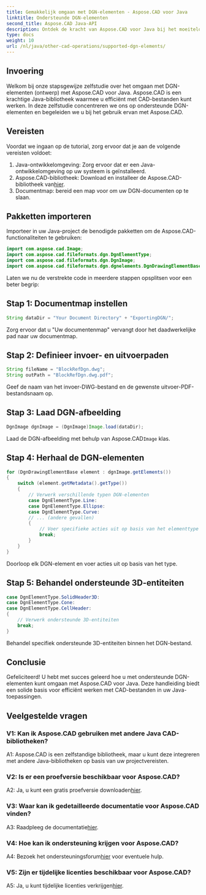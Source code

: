 ```yaml
---
title: Gemakkelijk omgaan met DGN-elementen - Aspose.CAD voor Java
linktitle: Ondersteunde DGN-elementen
second_title: Aspose.CAD Java-API
description: Ontdek de kracht van Aspose.CAD voor Java bij het moeiteloos verwerken van DGN-elementen. Onze stapsgewijze handleiding zorgt voor een naadloze integratie voor de verwerking van CAD-bestanden.
type: docs
weight: 10
url: /nl/java/other-cad-operations/supported-dgn-elements/
---
```

## Invoering

Welkom bij onze stapsgewijze zelfstudie over het omgaan met DGN-elementen (ontwerp) met Aspose.CAD voor Java. Aspose.CAD is een krachtige Java-bibliotheek waarmee u efficiënt met CAD-bestanden kunt werken. In deze zelfstudie concentreren we ons op ondersteunde DGN-elementen en begeleiden we u bij het gebruik ervan met Aspose.CAD.

## Vereisten

Voordat we ingaan op de tutorial, zorg ervoor dat je aan de volgende vereisten voldoet:

1. Java-ontwikkelomgeving: Zorg ervoor dat er een Java-ontwikkelomgeving op uw systeem is geïnstalleerd.
2.  Aspose.CAD-bibliotheek: Download en installeer de Aspose.CAD-bibliotheek van[hier](https://releases.aspose.com/cad/java/).
3. Documentmap: bereid een map voor om uw DGN-documenten op te slaan.

## Pakketten importeren

Importeer in uw Java-project de benodigde pakketten om de Aspose.CAD-functionaliteiten te gebruiken:

```java
import com.aspose.cad.Image;
import com.aspose.cad.fileformats.dgn.DgnElementType;
import com.aspose.cad.fileformats.dgn.DgnImage;
import com.aspose.cad.fileformats.dgn.dgnelements.DgnDrawingElementBase;
```

Laten we nu de verstrekte code in meerdere stappen opsplitsen voor een beter begrip:

## Stap 1: Documentmap instellen

```java
String dataDir = "Your Document Directory" + "ExportingDGN/";
```

Zorg ervoor dat u "Uw documentenmap" vervangt door het daadwerkelijke pad naar uw documentmap.

## Stap 2: Definieer invoer- en uitvoerpaden

```java
String fileName = "BlockRefDgn.dwg";
String outPath = "BlockRefDgn.dwg.pdf";
```

Geef de naam van het invoer-DWG-bestand en de gewenste uitvoer-PDF-bestandsnaam op.

## Stap 3: Laad DGN-afbeelding

```java
DgnImage dgnImage = (DgnImage)Image.load(dataDir);
```

 Laad de DGN-afbeelding met behulp van Aspose.CAD`Image` klas.

## Stap 4: Herhaal de DGN-elementen

```java
for (DgnDrawingElementBase element : dgnImage.getElements())
{
    switch (element.getMetadata().getType())
    {
        // Verwerk verschillende typen DGN-elementen
        case DgnElementType.Line:
        case DgnElementType.Ellipse:
        case DgnElementType.Curve:
        // ... (andere gevallen)
        {
            // Voer specifieke acties uit op basis van het elementtype
            break;
        }
    }
}
```

Doorloop elk DGN-element en voer acties uit op basis van het type.

## Stap 5: Behandel ondersteunde 3D-entiteiten

```java
case DgnElementType.SolidHeader3D:
case DgnElementType.Cone:
case DgnElementType.CellHeader:
{
    // Verwerk ondersteunde 3D-entiteiten
    break;
}
```

Behandel specifiek ondersteunde 3D-entiteiten binnen het DGN-bestand.

## Conclusie

Gefeliciteerd! U hebt met succes geleerd hoe u met ondersteunde DGN-elementen kunt omgaan met Aspose.CAD voor Java. Deze handleiding biedt een solide basis voor efficiënt werken met CAD-bestanden in uw Java-toepassingen.

## Veelgestelde vragen

### V1: Kan ik Aspose.CAD gebruiken met andere Java CAD-bibliotheken?

A1: Aspose.CAD is een zelfstandige bibliotheek, maar u kunt deze integreren met andere Java-bibliotheken op basis van uw projectvereisten.

### V2: Is er een proefversie beschikbaar voor Aspose.CAD?

 A2: Ja, u kunt een gratis proefversie downloaden[hier](https://releases.aspose.com/).

### V3: Waar kan ik gedetailleerde documentatie voor Aspose.CAD vinden?

 A3: Raadpleeg de documentatie[hier](https://reference.aspose.com/cad/java/).

### V4: Hoe kan ik ondersteuning krijgen voor Aspose.CAD?

 A4: Bezoek het ondersteuningsforum[hier](https://forum.aspose.com/c/cad/19) voor eventuele hulp.

### V5: Zijn er tijdelijke licenties beschikbaar voor Aspose.CAD?

 A5: Ja, u kunt tijdelijke licenties verkrijgen[hier](https://purchase.aspose.com/temporary-license/).